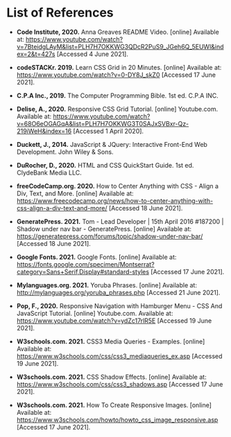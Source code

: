 # List of References 

- **Code Institute, 2020.** Anna Greaves README Video. [online] Available at: <https://www.youtube.com/watch?v=7BteidgLAyM&list=PLH7H7OKKWG3QDcR2PuS9_JGeh6Q_5EUWl&index=2&t=427s> [Accessed 4 June 2021].

- **codeSTACKr. 2019.** Learn CSS Grid in 20 Minutes. [online] Available at: <https://www.youtube.com/watch?v=0-DY8J_skZ0> [Accessed 17 June 2021].

- **C.P.A Inc., 2019.** The Computer Programming Bible. 1st ed. C.P.A INC.

- **Delise, A., 2020.** Responsive CSS Grid Tutorial. [online] Youtube.com. Available at: <https://www.youtube.com/watch?v=68O6eOGAGqA&list=PLH7H7OKKWG3T0SAJxSVBxr-Qz-219iWeH&index=16> [Accessed 1 April 2020].

- **Duckett, J., 2014.** JavaScript & JQuery: Interactive Front-End Web Development. John Wiley & Sons.

- **DuRocher, D., 2020.** HTML and CSS QuickStart Guide. 1st ed. ClydeBank Media LLC.

- **freeCodeCamp.org. 2020.** How to Center Anything with CSS - Align a Div, Text, and More. [online] Available at: <https://www.freecodecamp.org/news/how-to-center-anything-with-css-align-a-div-text-and-more/> [Accessed 18 June 2021].

- **GeneratePress. 2021.** Tom - Lead Developer | 15th April 2016 #187200 | Shadow under nav bar - GeneratePress. [online] Available at: <https://generatepress.com/forums/topic/shadow-under-nav-bar/> [Accessed 18 June 2021].

- **Google Fonts. 2021.** Google Fonts. [online] Available at: <https://fonts.google.com/specimen/Montserrat?category=Sans+Serif,Display#standard-styles> [Accessed 17 June 2021].

- **Mylanguages.org. 2021.** Yoruba Phrases. [online] Available at: <http://mylanguages.org/yoruba_phrases.php> [Accessed 21 June 2021].

- **Pop, F., 2020.** Responsive Navigation with Hamburger Menu - CSS And JavaScript Tutorial. [online] Youtube.com. Available at: <https://www.youtube.com/watch?v=ydZc17rlR5E> [Accessed 19 June 2021].

- **W3schools.com. 2021.** CSS3 Media Queries - Examples. [online] Available at: <https://www.w3schools.com/css/css3_mediaqueries_ex.asp> [Accessed 19 June 2021].
- **W3schools.com. 2021.** CSS Shadow Effects. [online] Available at: <https://www.w3schools.com/css/css3_shadows.asp> [Accessed 17 June 2021].

- **W3schools.com. 2021.** How To Create Responsive Images. [online] Available at: <https://www.w3schools.com/howto/howto_css_image_responsive.asp> [Accessed 17 June 2021].
